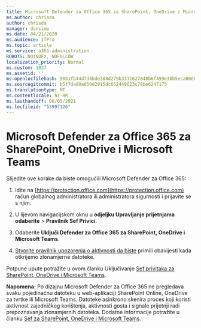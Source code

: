 ```yaml
---
title: Microsoft Defender za Office 365 za SharePoint, OneDrive i Microsoft Teams
ms.author: chrisda
author: chrisda
manager: dansimp
ms.date: 04/21/2020
ms.audience: ITPro
ms.topic: article
ms.service: o365-administration
ROBOTS: NOINDEX, NOFOLLOW
localization_priority: Normal
ms.custom: 1037
ms.assetid: ''
ms.openlocfilehash: 9051fb44d7d6bde388d279b3311627848b6f499e30b5eca00d6a47cef105fb77
ms.sourcegitcommit: b5f7da89a650d2915dc652449623c78be6247175
ms.translationtype: MT
ms.contentlocale: hr-HR
ms.lasthandoff: 08/05/2021
ms.locfileid: "53997126"
---
```

# <a name="microsoft-defender-for-office-365-for-sharepoint-onedrive-and-microsoft-teams"></a>Microsoft Defender za Office 365 za SharePoint, OneDrive i Microsoft Teams

Slijedite ove korake da biste omogućili Microsoft Defender za Office 365:

1. Idite na [https://protection.office.com](https://protection.office.com) račun globalnog administratora ili administratora sigurnosti i prijavite se s njim.

2. U lijevom navigacijskom oknu u **odjeljku Upravljanje prijetnjama** **odaberite** \> **Pravilnik Sef Privici**.

3. Odaberite **Uključi Defender za Office 365 za SharePoint, OneDrive i Microsoft Teams**.

4. [Stvorite pravilnik upozorenja o aktivnosti da biste](/microsoft-365/compliance/create-activity-alerts) primili obavijesti kada otkrijemo zlonamjerne datoteke.

Potpune upute potražite u ovom članku Uključivanje [Sef privitaka za SharePoint, OneDrive i Microsoft Teams](/microsoft-365/security/office-365-security/turn-on-atp-for-spo-odb-and-teams).

**Napomena:** Po dizajnu Microsoft Defender za Office 365 ne pregledava svaku pojedinačnu datoteku u web-aplikaciji SharePoint Online, OneDrive za tvrtke ili Microsoft Teams. Datoteke asinkrono skenira proces koji koristi aktivnost zajedničkog korištenja, aktivnosti gosta i signale prijetnji radi prepoznavanja zlonamjernih datoteka. Dodatne informacije potražite u članku [Sef za SharePoint, OneDrive i Microsoft Teams](/microsoft-365/security/office-365-security/atp-for-spo-odb-and-teams).
